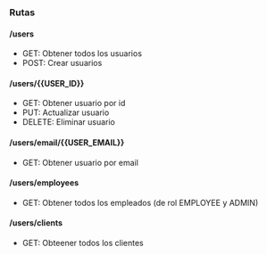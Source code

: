 ### Rutas

#### /users
- GET: Obtener todos los usuarios
- POST: Crear usuarios

#### /users/{{USER_ID}}
- GET: Obtener usuario por id
- PUT: Actualizar usuario
- DELETE: Eliminar usuario

#### /users/email/{{USER_EMAIL}}
- GET: Obtener usuario por email

#### /users/employees
- GET: Obtener todos los empleados (de rol EMPLOYEE y ADMIN)

#### /users/clients
- GET: Obteener todos los clientes
